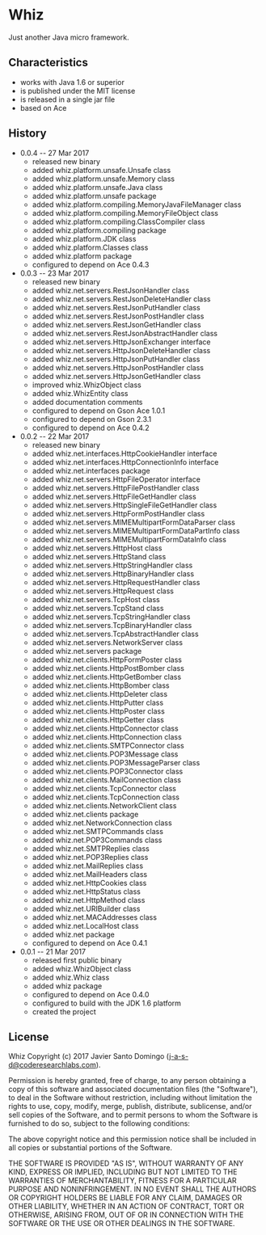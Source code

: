 # Whiz
Just another Java micro framework.

## Characteristics
+ works with Java 1.6 or superior
+ is published under the MIT license
+ is released in a single jar file
+ based on Ace

## History

* 0.0.4 -- 27 Mar 2017
    + released new binary
    + added whiz.platform.unsafe.Unsafe class
    + added whiz.platform.unsafe.Memory class
    + added whiz.platform.unsafe.Java class
    + added whiz.platform.unsafe package
    + added whiz.platform.compiling.MemoryJavaFileManager class
    + added whiz.platform.compiling.MemoryFileObject class
    + added whiz.platform.compiling.ClassCompiler class
    + added whiz.platform.compiling package
    + added whiz.platform.JDK class
    + added whiz.platform.Classes class
    + added whiz.platform package
    + configured to depend on Ace 0.4.3
* 0.0.3 -- 23 Mar 2017
    + released new binary
    + added whiz.net.servers.RestJsonHandler class
    + added whiz.net.servers.RestJsonDeleteHandler class
    + added whiz.net.servers.RestJsonPutHandler class
    + added whiz.net.servers.RestJsonPostHandler class
    + added whiz.net.servers.RestJsonGetHandler class
    + added whiz.net.servers.RestJsonAbstractHandler class
    + added whiz.net.servers.HttpJsonExchanger interface
    + added whiz.net.servers.HttpJsonDeleteHandler class
    + added whiz.net.servers.HttpJsonPutHandler class
    + added whiz.net.servers.HttpJsonPostHandler class
    + added whiz.net.servers.HttpJsonGetHandler class
    + improved whiz.WhizObject class
    + added whiz.WhizEntity class
    + added documentation comments
    + configured to depend on Gson Ace 1.0.1
    + configured to depend on Gson 2.3.1
    + configured to depend on Ace 0.4.2
* 0.0.2 -- 22 Mar 2017
    + released new binary
    + added whiz.net.interfaces.HttpCookieHandler interface
    + added whiz.net.interfaces.HttpConnectionInfo interface
    + added whiz.net.interfaces package
    + added whiz.net.servers.HttpFileOperator interface
    + added whiz.net.servers.HttpFilePostHandler class
    + added whiz.net.servers.HttpFileGetHandler class
    + added whiz.net.servers.HttpSingleFileGetHandler class
    + added whiz.net.servers.HttpFormPostHandler class
    + added whiz.net.servers.MIMEMultipartFormDataParser class
    + added whiz.net.servers.MIMEMultipartFormDataPartInfo class
    + added whiz.net.servers.MIMEMultipartFormDataInfo class
    + added whiz.net.servers.HttpHost class
    + added whiz.net.servers.HttpStand class
    + added whiz.net.servers.HttpStringHandler class
    + added whiz.net.servers.HttpBinaryHandler class
    + added whiz.net.servers.HttpRequestHandler class
    + added whiz.net.servers.HttpRequest class
    + added whiz.net.servers.TcpHost class
    + added whiz.net.servers.TcpStand class
    + added whiz.net.servers.TcpStringHandler class
    + added whiz.net.servers.TcpBinaryHandler class
    + added whiz.net.servers.TcpAbstractHandler class
    + added whiz.net.servers.NetworkServer class
    + added whiz.net.servers package
    + added whiz.net.clients.HttpFormPoster class
    + added whiz.net.clients.HttpPostBomber class
    + added whiz.net.clients.HttpGetBomber class
    + added whiz.net.clients.HttpBomber class
    + added whiz.net.clients.HttpDeleter class
    + added whiz.net.clients.HttpPutter class
    + added whiz.net.clients.HttpPoster class
    + added whiz.net.clients.HttpGetter class
    + added whiz.net.clients.HttpConnector class
    + added whiz.net.clients.HttpConnection class
    + added whiz.net.clients.SMTPConnector class
    + added whiz.net.clients.POP3Message class
    + added whiz.net.clients.POP3MessageParser class
    + added whiz.net.clients.POP3Connector class
    + added whiz.net.clients.MailConnection class
    + added whiz.net.clients.TcpConnector class
    + added whiz.net.clients.TcpConnection class
    + added whiz.net.clients.NetworkClient class
    + added whiz.net.clients package
    + added whiz.net.NetworkConnection class
    + added whiz.net.SMTPCommands class
    + added whiz.net.POP3Commands class
    + added whiz.net.SMTPReplies class
    + added whiz.net.POP3Replies class
    + added whiz.net.MailReplies class
    + added whiz.net.MailHeaders class
    + added whiz.net.HttpCookies class
    + added whiz.net.HttpStatus class
    + added whiz.net.HttpMethod class
    + added whiz.net.URIBuilder class
    + added whiz.net.MACAddresses class
    + added whiz.net.LocalHost class
    + added whiz.net package
    + configured to depend on Ace 0.4.1
* 0.0.1 -- 21 Mar 2017
    + released first public binary
    + added whiz.WhizObject class
    + added whiz.Whiz class
    + added whiz package
    + configured to depend on Ace 0.4.0
    + configured to build with the JDK 1.6 platform
    + created the project

## License

Whiz
Copyright (c) 2017 Javier Santo Domingo (j-a-s-d@coderesearchlabs.com).

Permission is hereby granted, free of charge, to any
person obtaining a copy of this software and associated
documentation files (the "Software"), to deal in the
Software without restriction, including without limitation
the rights to use, copy, modify, merge, publish,
distribute, sublicense, and/or sell copies of the
Software, and to permit persons to whom the Software is
furnished to do so, subject to the following conditions:

The above copyright notice and this permission notice
shall be included in all copies or substantial portions of
the Software.

THE SOFTWARE IS PROVIDED "AS IS", WITHOUT WARRANTY OF ANY
KIND, EXPRESS OR IMPLIED, INCLUDING BUT NOT LIMITED TO THE
WARRANTIES OF MERCHANTABILITY, FITNESS FOR A PARTICULAR
PURPOSE AND NONINFRINGEMENT. IN NO EVENT SHALL THE AUTHORS
OR COPYRIGHT HOLDERS BE LIABLE FOR ANY CLAIM, DAMAGES OR
OTHER LIABILITY, WHETHER IN AN ACTION OF CONTRACT, TORT OR
OTHERWISE, ARISING FROM, OUT OF OR IN CONNECTION WITH THE
SOFTWARE OR THE USE OR OTHER DEALINGS IN THE SOFTWARE.

